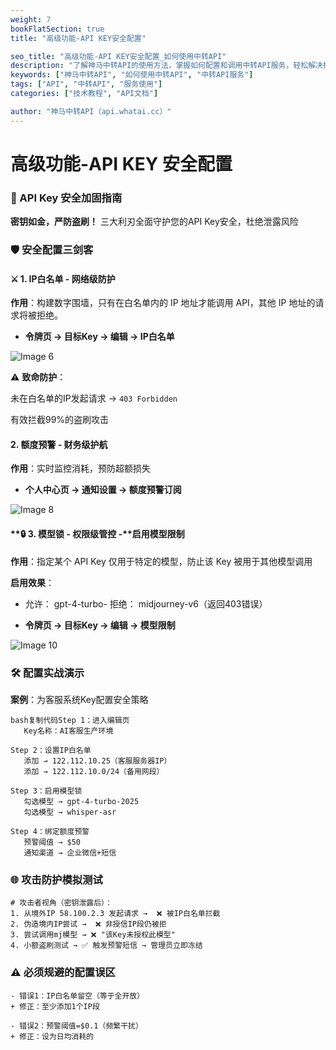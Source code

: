 ```yaml
---
weight: 7
bookFlatSection: true
title: "高级功能-API KEY安全配置"

seo_title: "高级功能-API KEY安全配置_如何使用中转API"
description: "了解神马中转API的使用方法，掌握如何配置和调用中转API服务，轻松解决接口调用难题。"
keywords: ["神马中转API", "如何使用中转API", "中转API服务"]
tags: ["API", "中转API", "服务使用"]
categories: ["技术教程", "API文档"]

author: "神马中转API（api.whatai.cc）"
---
```



# 高级功能-API KEY 安全配置

### **🔐 API Key 安全加固指南**

**密钥如金，严防盗刷！** 三大利刃全面守护您的API Key安全，杜绝泄露风险

### **🛡️ 安全配置三剑客**

#### **⚔️ 1. IP白名单 - 网络级防护**

**作用**：构建数字围墙，只有在白名单内的 IP 地址才能调用 API，其他 IP 地址的请求将被拒绝。

*   **令牌页 → 目标Key → 编辑 → IP白名单**

![Image 6](https://pic2.imgdd.cc/item/68cc0b20fcdff6548301c631.png)


⚠️ **致命防护**：

 未在白名单的IP发起请求 → `403 Forbidden`

 有效拦截99%的盗刷攻击

#### **2. 额度预警 - 财务级护航**

**作用**：实时监控消耗，预防超额损失

*   **个人中心页 → 通知设置 → 额度预警订阅**

![Image 8](https://pic2.imgdd.cc/item/68cc0a32fcdff6548301c454.png)


#### **🔒 3. 模型锁 - 权限级管控 -**启用模型限制

**作用**：指定某个 API Key 仅用于特定的模型，防止该 Key 被用于其他模型调用

**启用效果**：

+ 允许： gpt-4-turbo- 拒绝： midjourney-v6（返回403错误）

*   **令牌页 → 目标Key → 编辑 → 模型限制**

![Image 10](https://pic2.imgdd.cc/item/68cc0b5dfcdff6548301c66d.png)


### **🛠️ 配置实战演示**

**案例**：为客服系统Key配置安全策略
```
bash复制代码Step 1：进入编辑页
   Key名称：AI客服生产环境
   
Step 2：设置IP白名单
   添加 → 122.112.10.25（客服服务器IP）
   添加 → 122.112.10.0/24（备用网段）

Step 3：启用模型锁
   勾选模型 → gpt-4-turbo-2025
   勾选模型 → whisper-asr

Step 4：绑定额度预警
   预警阈值 → $50
   通知渠道 → 企业微信+短信
```



### **🌐 攻击防护模拟测试**

```
# 攻击者视角（密钥泄露后）：
1. 从境外IP 58.100.2.3 发起请求 →  ❌ 被IP白名单拦截
2. 伪造境内IP尝试 →  ❌ 非授信IP段仍被拒
3. 尝试调用mj模型 → ❌ "该Key未授权此模型"
4. 小额盗刷测试 → ✅ 触发预警短信 → 管理员立即冻结

```

### **⚠️ 必须规避的配置误区**
```
- 错误1：IP白名单留空（等于全开放）
+ 修正：至少添加1个IP段

- 错误2：预警阈值=$0.1（频繁干扰）
+ 修正：设为日均消耗的
```